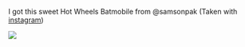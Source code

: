 I got this sweet Hot Wheels Batmobile from @samsonpak (Taken with
[instagram](http://instagr.am))

![](http://www.tumblr.com/photo/1280/jsorge/2134450326/1/tumblr_ld2n7wOo2z1qzpdrh)
